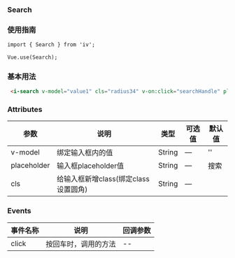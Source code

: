 ### Search

### 使用指南
```html
import { Search } from 'iv';

Vue.use(Search);

```
### 基本用法
```html
 <i-search v-model="value1" cls="radius34" v-on:click="searchHandle" placeholder="请输入内容"></i-search>
```

### Attributes

| 参数      | 说明    | 类型      | 可选值       | 默认值   |
|---------- |-------- |---------- |-------------  |-------- |
| v-model  | 绑定输入框内的值    | String   | — |  '' |
| placeholder  | 输入框placeholder值    | String   | — |  搜索 |
| cls  | 给输入框新增class(绑定class设置圆角)    | String   | — |   |

### Events

| 事件名称      | 说明    | 回调参数      |
|---------- |-------- |---------- |
| click  | 按回车时，调用的方法    |  -- |
